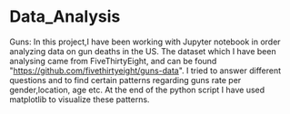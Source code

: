 # Data_Analysis
Guns: In this project,I have been working with Jupyter notebook in order analyzing data on gun deaths in the US. The dataset which I have been analysing came from FiveThirtyEight, and can be found "https://github.com/fivethirtyeight/guns-data". I tried to answer different questions and to find certain patterns regarding guns rate per gender,location, age etc. At the end of the python script I have used matplotlib to visualize these patterns. 
